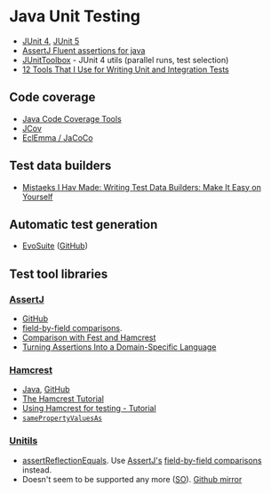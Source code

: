 # Java Unit Testing

* [JUnit 4](http://junit.org/junit4/), [JUnit 5](http://junit.org/junit5/)
* [AssertJ
   Fluent assertions for java](http://joel-costigliola.github.io/assertj/)
* [JUnitToolbox](https://github.com/MichaelTamm/junit-toolbox) - JUnit 4 utils (parallel runs, test selection)
* [12 Tools That I Use for Writing Unit and Integration Tests](https://www.petrikainulainen.net/programming/testing/12-tools-that-i-use-for-writing-unit-and-integration-tests/)
   
## Code coverage

* [Java Code Coverage Tools](https://en.wikipedia.org/wiki/Java_Code_Coverage_Tools)
* [JCov](https://wiki.openjdk.java.net/display/CodeTools/jcov)
* [EclEmma / JaCoCo](http://www.eclemma.org/jacoco/)

## Test data builders

* [Mistaeks I Hav Made: Writing Test Data Builders: Make It Easy on Yourself](http://www.natpryce.com/articles/000769.html)

## Automatic test generation

* [EvoSuite](http://www.evosuite.org/) ([GitHub](https://github.com/EvoSuite/evosuite))

## Test tool libraries

### [AssertJ](http://joel-costigliola.github.io/assertj/)

* [GitHub](https://github.com/joel-costigliola/assertj-core)
* [field-by-field comparisons](http://joel-costigliola.github.io/assertj/assertj-core-features-highlight.html#field-by-field-comparison).
* [Comparison with Fest and Hamcrest](https://www.javacodegeeks.com/2014/10/assertj-fest-hamcrest.html)
* [Turning Assertions Into a Domain-Specific Language](https://www.petrikainulainen.net/programming/unit-testing/turning-assertions-into-a-domain-specific-language/)

### [Hamcrest](http://hamcrest.org/)

* [Java](http://hamcrest.org/JavaHamcrest/), [GitHub](https://github.com/hamcrest/JavaHamcrest)
* [The Hamcrest Tutorial](https://code.google.com/archive/p/hamcrest/wikis/Tutorial.wiki)
* [Using Hamcrest for testing - Tutorial](http://www.vogella.com/tutorials/Hamcrest/article.html#using-hamcrest-beans-matchers)
* [`samePropertyValuesAs`](http://hamcrest.org/JavaHamcrest/javadoc/1.3/org/hamcrest/Matchers.html#samePropertyValuesAs%28T%29)

### [Unitils](http://www.unitils.org/summary.html)

* [assertReflectionEquals](http://www.unitils.org/tutorial-reflectionassert.html).  Use [AssertJ's](http://joel-costigliola.github.io/assertj/) [field-by-field comparisons](http://joel-costigliola.github.io/assertj/assertj-core-features-highlight.html#field-by-field-comparison) instead.
* Doesn't seem to be supported any more ([SO](http://stackoverflow.com/a/34659291/125246)).  [Github mirror](https://github.com/arteam/unitils)